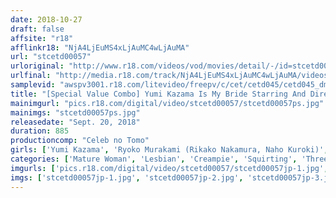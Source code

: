 ```yaml
---
date: 2018-10-27
draft: false
affsite: "r18"
afflinkr18: "NjA4LjEuMS4xLjAuMC4wLjAuMA"
url: "stcetd00057"
urloriginal: "http://www.r18.com/videos/vod/movies/detail/-/id=stcetd00057"
urlfinal: "http://media.r18.com/track/NjA4LjEuMS4xLjAuMC4wLjAuMA/videos/vod/movies/detail/-/id=stcetd00057"
samplevid: "awspv3001.r18.com/litevideo/freepv/c/cet/cetd045/cetd045_dmb_w.mp4"
title: "[Special Value Combo] Yumi Kazama Is My Bride Starring And Directing For The First Time: Ryoko Murakami The Helpful Beautiful Mature Woman Apartment Manager Starring And Directing For The First Time: Chisato Shoda ! - Today's Themes: Jealousy, Addiction, And Turning The Tables Between Master And Servant -"
mainimgurl: "pics.r18.com/digital/video/stcetd00057/stcetd00057ps.jpg"
mainimgs: "stcetd00057ps.jpg"
releasedate: "Sept. 20, 2018"
duration: 885
productioncomp: "Celeb no Tomo"
girls: ['Yumi Kazama', 'Ryoko Murakami (Rikako Nakamura, Naho Kuroki)', 'Chisato Shoda']
categories: ['Mature Woman', 'Lesbian', 'Creampie', 'Squirting', 'Threesome / Foursome', 'Set Items']
imgurls: ['pics.r18.com/digital/video/stcetd00057/stcetd00057jp-1.jpg', 'pics.r18.com/digital/video/stcetd00057/stcetd00057jp-2.jpg', 'pics.r18.com/digital/video/stcetd00057/stcetd00057jp-3.jpg', 'pics.r18.com/digital/video/stcetd00057/stcetd00057jp-4.jpg', 'pics.r18.com/digital/video/stcetd00057/stcetd00057jp-5.jpg', 'pics.r18.com/digital/video/stcetd00057/stcetd00057jp-6.jpg', 'pics.r18.com/digital/video/stcetd00057/stcetd00057jp-7.jpg', 'pics.r18.com/digital/video/stcetd00057/stcetd00057jp-8.jpg', 'pics.r18.com/digital/video/stcetd00057/stcetd00057jp-9.jpg', 'pics.r18.com/digital/video/stcetd00057/stcetd00057jp-10.jpg', 'pics.r18.com/digital/video/stcetd00057/stcetd00057jp-11.jpg', 'pics.r18.com/digital/video/stcetd00057/stcetd00057jp-12.jpg', 'pics.r18.com/digital/video/stcetd00057/stcetd00057jp-13.jpg', 'pics.r18.com/digital/video/stcetd00057/stcetd00057jp-14.jpg', 'pics.r18.com/digital/video/stcetd00057/stcetd00057jp-15.jpg', 'pics.r18.com/digital/video/stcetd00057/stcetd00057jp-16.jpg', 'pics.r18.com/digital/video/stcetd00057/stcetd00057jp-17.jpg', 'pics.r18.com/digital/video/stcetd00057/stcetd00057jp-18.jpg', 'pics.r18.com/digital/video/stcetd00057/stcetd00057jp-19.jpg', 'pics.r18.com/digital/video/stcetd00057/stcetd00057jp-20.jpg']
imgs: ['stcetd00057jp-1.jpg', 'stcetd00057jp-2.jpg', 'stcetd00057jp-3.jpg', 'stcetd00057jp-4.jpg', 'stcetd00057jp-5.jpg', 'stcetd00057jp-6.jpg', 'stcetd00057jp-7.jpg', 'stcetd00057jp-8.jpg', 'stcetd00057jp-9.jpg', 'stcetd00057jp-10.jpg', 'stcetd00057jp-11.jpg', 'stcetd00057jp-12.jpg', 'stcetd00057jp-13.jpg', 'stcetd00057jp-14.jpg', 'stcetd00057jp-15.jpg', 'stcetd00057jp-16.jpg', 'stcetd00057jp-17.jpg', 'stcetd00057jp-18.jpg', 'stcetd00057jp-19.jpg', 'stcetd00057jp-20.jpg']
---
```

